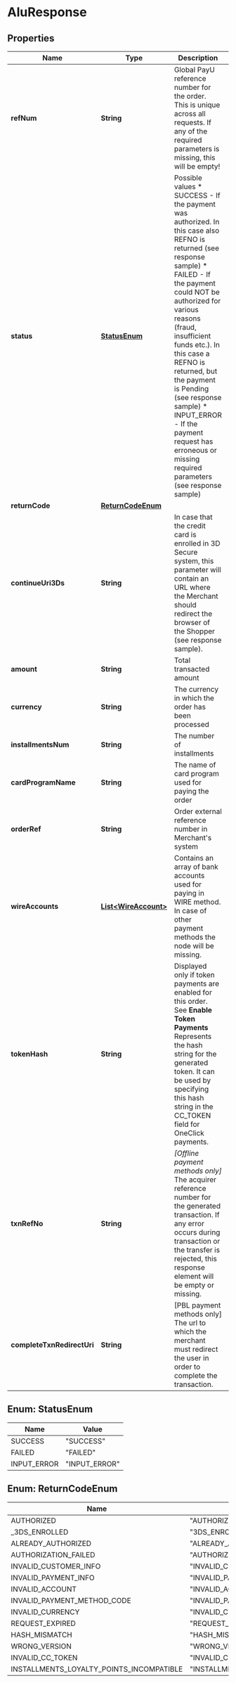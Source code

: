 
# AluResponse

## Properties
Name | Type | Description | Notes
------------ | ------------- | ------------- | -------------
**refNum** | **String** | Global PayU reference number for the order. This is unique across all requests. If any of the required parameters is missing, this will be empty!  |  [optional]
**status** | [**StatusEnum**](#StatusEnum) | Possible values * SUCCESS - If the payment was authorized. In this case also REFNO is returned (see response sample) * FAILED - If the payment could NOT be authorized for various reasons (fraud, insufficient funds etc.). In this case a REFNO is returned, but the payment is Pending (see response sample) * INPUT_ERROR - If the payment request has erroneous or missing required parameters (see response sample)  |  [optional]
**returnCode** | [**ReturnCodeEnum**](#ReturnCodeEnum) |  |  [optional]
**continueUri3Ds** | **String** | In case that the credit card is enrolled in 3D Secure system, this parameter will contain an URL where the Merchant should redirect the browser of the Shopper (see response sample).  |  [optional]
**amount** | **String** | Total transacted amount |  [optional]
**currency** | **String** | The currency in which the order has been processed |  [optional]
**installmentsNum** | **String** | The number of installments |  [optional]
**cardProgramName** | **String** | The name of card program used for paying the order |  [optional]
**orderRef** | **String** | Order external reference number in Merchant&#39;s system |  [optional]
**wireAccounts** | [**List&lt;WireAccount&gt;**](WireAccount.md) | Contains an array of bank accounts used for paying in WIRE method. In case of other payment methods the node will be missing.  |  [optional]
**tokenHash** | **String** | Displayed only if token payments are enabled for this order.  See **Enable Token Payments**  Represents the hash string for the generated token. It can be used by specifying this hash string in the CC_TOKEN field for OneClick payments.  |  [optional]
**txnRefNo** | **String** | *[Offline payment methods only]* The acquirer reference number for the generated transaction. If any error occurs during transaction or the transfer is rejected, this response element will be empty or missing.  |  [optional]
**completeTxnRedirectUri** | **String** | [PBL payment methods only] The url to which the merchant must redirect the user in order to complete the transaction.  |  [optional]


<a name="StatusEnum"></a>
## Enum: StatusEnum
Name | Value
---- | -----
SUCCESS | &quot;SUCCESS&quot;
FAILED | &quot;FAILED&quot;
INPUT_ERROR | &quot;INPUT_ERROR&quot;


<a name="ReturnCodeEnum"></a>
## Enum: ReturnCodeEnum
Name | Value
---- | -----
AUTHORIZED | &quot;AUTHORIZED&quot;
_3DS_ENROLLED | &quot;3DS_ENROLLED&quot;
ALREADY_AUTHORIZED | &quot;ALREADY_AUTHORIZED&quot;
AUTHORIZATION_FAILED | &quot;AUTHORIZATION_FAILED&quot;
INVALID_CUSTOMER_INFO | &quot;INVALID_CUSTOMER_INFO&quot;
INVALID_PAYMENT_INFO | &quot;INVALID_PAYMENT_INFO&quot;
INVALID_ACCOUNT | &quot;INVALID_ACCOUNT&quot;
INVALID_PAYMENT_METHOD_CODE | &quot;INVALID_PAYMENT_METHOD_CODE&quot;
INVALID_CURRENCY | &quot;INVALID_CURRENCY&quot;
REQUEST_EXPIRED | &quot;REQUEST_EXPIRED&quot;
HASH_MISMATCH | &quot;HASH_MISMATCH&quot;
WRONG_VERSION | &quot;WRONG_VERSION&quot;
INVALID_CC_TOKEN | &quot;INVALID_CC_TOKEN&quot;
INSTALLMENTS_LOYALTY_POINTS_INCOMPATIBLE | &quot;INSTALLMENTS_LOYALTY_POINTS_INCOMPATIBLE&quot;



